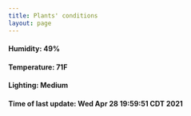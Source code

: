 ```yaml
---
title: Plants' conditions
layout: page
---
```



#### Humidity: 49%
#### Temperature: 71F
#### Lighting: Medium
#### Time of last update: Wed Apr 28 19:59:51 CDT 2021
